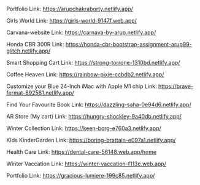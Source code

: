 
Portfolio
Link: https://arupchakraborty.netlify.app/

Girls World
Link: https://girls-world-9147f.web.app/

Carvana-website
Link: https://carnava-by-arup.netlify.app/

Honda CBR 300R
Link: https://honda-cbr-bootstrap-assignment-arup99-glitch.netlify.app/

Smart Shopping Cart
Link: https://strong-torrone-1310bd.netlify.app/

Coffee Heaven
Link: https://rainbow-pixie-ccbdb2.netlify.app/

Customize your Blue 24-Inch iMac with Apple M1 chip
Link: https://brave-fermat-892561.netlify.app/

Find Your Favourite Book
Link: https://dazzling-saha-0e94d6.netlify.app/

AR Store (My cart)
Link: https://hungry-shockley-9a40db.netlify.app/

Winter Collection
Link: https://keen-borg-e760a3.netlify.app/

KIds KinderGarden
Link: https://boring-brattain-e097a1.netlify.app/

Health Care
Link: https://dental-care-56148.web.app/home

Winter Vaccation
Link: https://winter-vaccation-f113e.web.app/

Portfolio
Link: https://gracious-lumiere-199c85.netlify.app/
